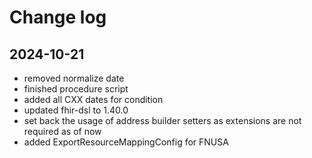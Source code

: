 # Change log

## 2024-10-21

* removed normalize date
* finished procedure script
* added all CXX dates for condition
* updated fhir-dsl to 1.40.0
* set back the usage of address builder setters as extensions are not required as of now
* added ExportResourceMappingConfig for FNUSA


